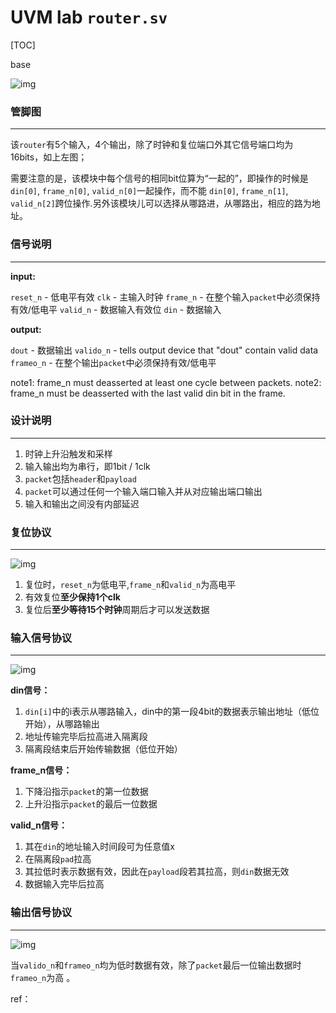 # UVM lab `router.sv` 

[TOC]

base

![img](https://img-blog.csdnimg.cn/e00f5e1b5ac24d01942dc01669797b4a.png?x-oss-process=image/watermark,type_d3F5LXplbmhlaQ,shadow_50,text_Q1NETiBASSBDIGUgcg==,size_20,color_FFFFFF,t_70,g_se,x_16)

### 管脚图

------

该`router`有5个输入，4个输出，除了时钟和复位端口外其它信号端口均为16bits，如上左图；

需要注意的是，该模块中每个信号的相同bit位算为“一起的”，即操作的时候是`din[0]`, `frame_n[0]`, `valid_n[0]`一起操作，而不能 `din[0]`, `frame_n[1]`, `valid_n[2]`跨位操作.另外该模块儿可以选择从哪路进，从哪路出，相应的路为地址。

### 信号说明

------

**input:** 

`reset_n`     - 低电平有效
`clk`	      - 主输入时钟
`frame_n`     - 在整个输入`packet`中必须保持有效/低电平
`valid_n`     - 数据输入有效位
`din`	      - 数据输入

**output:**

`dout`	      - 数据输出
`valido_n`   - tells output device that "dout" contain valid data
`frameo_n`   - 在整个输出`packet`中必须保持有效/低电平

note1: frame_n must deasserted at least one cycle between packets.
note2: frame_n must be deasserted with the last valid din bit in the frame.

### 设计说明

------

1. 时钟上升沿触发和采样
2. 输入输出均为串行，即1bit / 1clk
3. `packet`包括`header`和`payload`
4. `packet`可以通过任何一个输入端口输入并从对应输出端口输出
5. 输入和输出之间没有内部延迟

### 复位协议

------

![img](https://img-blog.csdnimg.cn/e61ea76c65d041fbbe94bc52ed2be4a9.png?x-oss-process=image/watermark,type_d3F5LXplbmhlaQ,shadow_50,text_Q1NETiBASSBDIGUgcg==,size_20,color_FFFFFF,t_70,g_se,x_16)

1. 复位时，`reset_n`为低电平,`frame_n`和`valid_n`为高电平
2. 有效复位**至少保持1个clk**
3. 复位后**至少等待15个时钟**周期后才可以发送数据

### 输入信号协议

------

![img](https://img-blog.csdnimg.cn/9681fbb3ba804c67bd20c4d3f819e15a.png?x-oss-process=image/watermark,type_d3F5LXplbmhlaQ,shadow_50,text_Q1NETiBASSBDIGUgcg==,size_20,color_FFFFFF,t_70,g_se,x_16)

**din信号：**

1. `din[i]`中的i表示从哪路输入，din中的第一段4bit的数据表示输出地址（低位开始），从哪路输出
2. 地址传输完毕后拉高进入隔离段
3. 隔离段结束后开始传输数据（低位开始）

**frame_n信号：**

1. 下降沿指示`packet`的第一位数据
2. 上升沿指示`packet`的最后一位数据

**valid_n信号：**

1. 其在`din`的地址输入时间段可为任意值x
2. 在隔离段`pad`拉高
3. 其拉低时表示数据有效，因此在`payload`段若其拉高，则`din`数据无效
4. 数据输入完毕后拉高

### 输出信号协议

------

![img](https://img-blog.csdnimg.cn/d7240bb7ebe54d6f851e509dc881c39f.png?x-oss-process=image/watermark,type_d3F5LXplbmhlaQ,shadow_50,text_Q1NETiBASSBDIGUgcg==,size_20,color_FFFFFF,t_70,g_se,x_16)

当`valido_n`和`frameo_n`均为低时数据有效，除了`packet`最后一位输出数据时`frameo_n`为高 。





ref：

[1]: https://blog.csdn.net/qq_41337361/article/details/122201031	"Synopsys SV Lab Guide—router简介"

